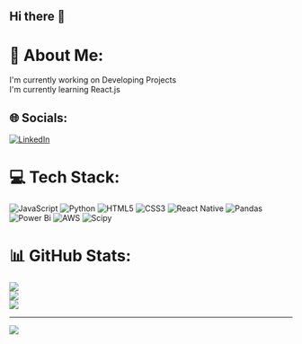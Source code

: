 ## Hi there 👋

# 💫 About Me:
I'm currently working on Developing Projects<br>I'm currently learning React.js


## 🌐 Socials:
[![LinkedIn](https://img.shields.io/badge/LinkedIn-%230077B5.svg?logo=linkedin&logoColor=white)](https://linkedin.com/in/in/ami-raj-5339a4234) 

# 💻 Tech Stack:
![JavaScript](https://img.shields.io/badge/javascript-%23323330.svg?style=for-the-badge&logo=javascript&logoColor=%23F7DF1E) ![Python](https://img.shields.io/badge/python-3670A0?style=for-the-badge&logo=python&logoColor=ffdd54) ![HTML5](https://img.shields.io/badge/html5-%23E34F26.svg?style=for-the-badge&logo=html5&logoColor=white) ![CSS3](https://img.shields.io/badge/css3-%231572B6.svg?style=for-the-badge&logo=css3&logoColor=white) ![React Native](https://img.shields.io/badge/react_native-%2320232a.svg?style=for-the-badge&logo=react&logoColor=%2361DAFB) ![Pandas](https://img.shields.io/badge/pandas-%23150458.svg?style=for-the-badge&logo=pandas&logoColor=white) ![Power Bi](https://img.shields.io/badge/power_bi-F2C811?style=for-the-badge&logo=powerbi&logoColor=black) ![AWS](https://img.shields.io/badge/AWS-%23FF9900.svg?style=for-the-badge&logo=amazon-aws&logoColor=white) ![Scipy](https://img.shields.io/badge/SciPy-%230C55A5.svg?style=for-the-badge&logo=scipy&logoColor=%white)
# 📊 GitHub Stats:
![](https://github-readme-stats.vercel.app/api?username=ami2307&theme=dark&hide_border=false&include_all_commits=false&count_private=false)<br/>
![](https://github-readme-streak-stats.herokuapp.com/?user=ami2307&theme=dark&hide_border=false)<br/>
![](https://github-readme-stats.vercel.app/api/top-langs/?username=ami2307&theme=dark&hide_border=false&include_all_commits=false&count_private=false&layout=compact)

---
[![](https://visitcount.itsvg.in/api?id=ami2307&icon=0&color=0)](https://visitcount.itsvg.in)

<!-- Proudly created with GPRM ( https://gprm.itsvg.in ) -->
